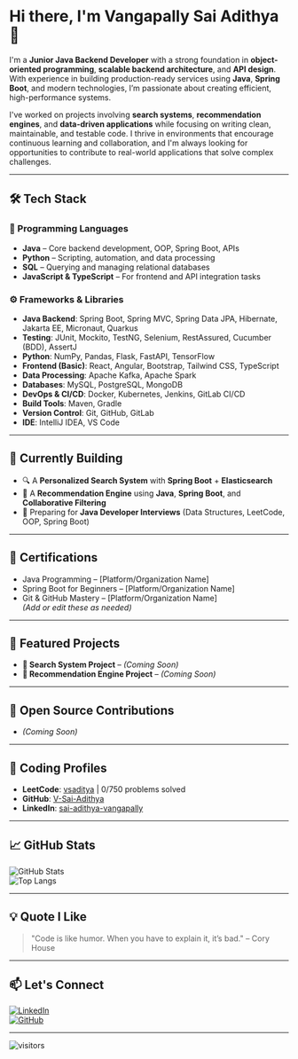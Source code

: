 # Hi there, I'm Vangapally Sai Adithya 👋

I'm a **Junior Java Backend Developer** with a strong foundation in **object-oriented programming**, **scalable backend architecture**, and **API design**. With experience in building production-ready services using **Java**, **Spring Boot**, and modern technologies, I’m passionate about creating efficient, high-performance systems. 

I've worked on projects involving **search systems**, **recommendation engines**, and **data-driven applications** while focusing on writing clean, maintainable, and testable code. I thrive in environments that encourage continuous learning and collaboration, and I'm always looking for opportunities to contribute to real-world applications that solve complex challenges.

---

## 🛠️ Tech Stack

### 🧠 Programming Languages
- **Java** – Core backend development, OOP, Spring Boot, APIs  
- **Python** – Scripting, automation, and data processing  
- **SQL** – Querying and managing relational databases  
- **JavaScript & TypeScript** – For frontend and API integration tasks  

### ⚙️ Frameworks & Libraries
- **Java Backend**: Spring Boot, Spring MVC, Spring Data JPA, Hibernate, Jakarta EE, Micronaut, Quarkus  
- **Testing**: JUnit, Mockito, TestNG, Selenium, RestAssured, Cucumber (BDD), AssertJ  
- **Python**: NumPy, Pandas, Flask, FastAPI, TensorFlow  
- **Frontend (Basic)**: React, Angular, Bootstrap, Tailwind CSS, TypeScript  
- **Data Processing**: Apache Kafka, Apache Spark  
- **Databases**: MySQL, PostgreSQL, MongoDB  
- **DevOps & CI/CD**: Docker, Kubernetes, Jenkins, GitLab CI/CD  
- **Build Tools**: Maven, Gradle  
- **Version Control**: Git, GitHub, GitLab  
- **IDE**: IntelliJ IDEA, VS Code  

---

## 🧪 Currently Building
- 🔍 A **Personalized Search System** with **Spring Boot** + **Elasticsearch**  
- 🧠 A **Recommendation Engine** using **Java**, **Spring Boot**, and **Collaborative Filtering**  
- 📘 Preparing for **Java Developer Interviews** (Data Structures, LeetCode, OOP, Spring Boot)

---

## 🏅 Certifications
- Java Programming – [Platform/Organization Name]  
- Spring Boot for Beginners – [Platform/Organization Name]  
- Git & GitHub Mastery – [Platform/Organization Name]  
*(Add or edit these as needed)*

---

## 📂 Featured Projects

<!-- Add actual project links once done -->
- **🔎 Search System Project** – *(Coming Soon)*  
- **🎯 Recommendation Engine Project** – *(Coming Soon)*  

---

## 🌱 Open Source Contributions
- *(Coming Soon)*

---

## 🔗 Coding Profiles

- **LeetCode**: [vsaditya](https://leetcode.com/vsaditya) | 0/750 problems solved  
- **GitHub**: [V-Sai-Adithya](https://github.com/V-Sai-Adithya)  
- **LinkedIn**: [sai-adithya-vangapally](https://www.linkedin.com/in/sai-adithya-vangapally)

---

## 📈 GitHub Stats

![GitHub Stats](https://github-readme-stats.vercel.app/api?username=V-Sai-Adithya&show_icons=true&theme=radical)  
![Top Langs](https://github-readme-stats.vercel.app/api/top-langs/?username=V-Sai-Adithya&layout=compact&theme=radical)

---

## 💡 Quote I Like

> "Code is like humor. When you have to explain it, it’s bad." – Cory House

---

## 📫 Let's Connect

[![LinkedIn](https://img.shields.io/badge/LinkedIn-blue?style=flat&logo=linkedin)](https://linkedin.com/in/sai-adithya-vangapally)  
[![GitHub](https://img.shields.io/badge/GitHub-black?style=flat&logo=github)](https://github.com/V-Sai-Adithya)

---

![visitors](https://visitor-badge.glitch.me/badge?page_id=V-Sai-Adithya.V-Sai-Adithya)
